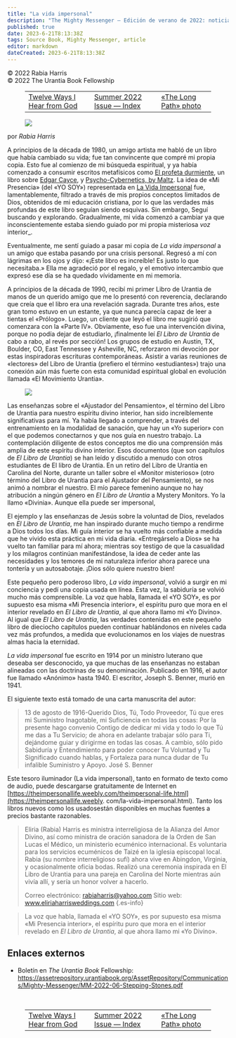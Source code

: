 ```yaml
---
title: "La vida impersonal"
description: "The Mighty Messenger — Edición de verano de 2022: noticias y opiniones para los lectores de El Libro de Urantia"
published: true
date: 2023-6-21T8:13:38Z
tags: Source Book, Mighty Messenger, article
editor: markdown
dateCreated: 2023-6-21T8:13:38Z
---
```


<p class="v-card v-sheet theme--light grey lighten-3 px-2">© 2022 Rabia Harris<br>© 2022 The Urantia Book Fellowship</p>
<figure class="table chapter-navigator">
  <table>
    <tbody>
      <tr>
        <td>
        <a href="/es/article/Richard_Rosen/Twelve_Ways_I_Hear_from_God_2">
          <span class="mdi mdi-arrow-left-drop-circle"></span><span class="pl-2">Twelve Ways I Hear from God</span>
        </a>
        </td>
        <td>
        <a href="/es/index/articles_mighty_messenger#summer-2022-issue">
          <span class="mdi mdi-book-open-variant"></span><span class="pl-2">Summer 2022 Issue — Index</span>
        </a>
        </td>
        <td>
        <a href="/es/article/Chuck_Thurston/The_Long_Path_photo">
          <span class="pr-2">«The Long Path» photo</span><span class="mdi mdi-arrow-right-drop-circle"></span>
        </a>
        </td>
      </tr>
    </tbody>
  </table>
</figure>


<figure id="Figure_1" class="image urantiapedia estilo-imagen-alinear-izquierda">
<img src="/image/article/The_Mighty_Messenger/2022_Summer/022.jpg">
</figure>

por _Rabia Harris_

A principios de la década de 1980, un amigo artista me habló de un libro que había cambiado su vida; fue tan convincente que compré mi propia copia. Esto fue al comienzo de mi búsqueda espiritual, y ya había comenzado a consumir escritos metafísicos como [El profeta durmiente](https://www.amazon.com/Sleeping-Prophet-Life-Edgar-Cayce/dp/0584110642), un libro sobre [Edgar Cayce](https://en.wikipedia.org/wiki/Edgar_Cayce), y [Psycho-Cybernetics, by Maltz](https://en.wikipedia.org/wiki/Psycho-Cybernetics ). La idea de «Mi Presencia» (del «YO SOY») representada en [La Vida Impersonal](https://theimpersonallife.weebly.com/uploads/2/4/2/0/24205054/the_impersonal_life_(8.5x11).pdf) fue, lamentablemente, filtrado a través de mis propios conceptos limitados de Dios, obtenidos de mi educación cristiana, por lo que las verdades más profundas de este libro seguían siendo esquivas. Sin embargo, Seguí buscando y explorando. Gradualmente, mi vida comenzó a cambiar ya que inconscientemente estaba siendo guiado por mi propia misteriosa _voz_ interior_.

Eventualmente, me sentí guiado a pasar mi copia de _La vida impersonal_ a un amigo que estaba pasando por una crisis personal. Regresó a mí con lágrimas en los ojos y dijo: «¡Este libro es increíble! Es justo lo que necesitaba.» Ella me agradeció por el regalo, y el emotivo intercambio que expresó ese día se ha quedado vívidamente en mi memoria.

A principios de la década de 1990, recibí mi primer Libro de Urantia de manos de un querido amigo que me lo presentó con reverencia, declarando que creía que el libro era una revelación sagrada. Durante tres años, este gran tomo estuvo en un estante, ya que nunca parecía capaz de leer a tientas el «Prólogo». Luego, un cliente que leyó el libro me sugirió que comenzara con la «Parte IV». Obviamente, eso fue una intervención divina, porque no podía dejar de estudiarlo, ¡finalmente leí _El Libro de Urantia_ de cabo a rabo, al revés por sección! Los grupos de estudio en Austin, TX, Boulder, CO, East Tennessee y Asheville, NC, reforzaron mi devoción por estas inspiradoras escrituras contemporáneas. Asistir a varias reuniones de «lectores» del Libro de Urantia (prefiero el término «estudiantes») trajo una conexión aún más fuerte con esta comunidad espiritual global en evolución llamada «El Movimiento Urantia».

<figure id="Figure_2" class="image urantiapedia estilo-imagen-alinear-derecha">
<img src="/image/article/The_Mighty_Messenger/2022_Summer/023.jpg">
</figure>

Las enseñanzas sobre el «Ajustador del Pensamiento», el término del Libro de Urantia para nuestro espíritu divino interior, han sido increíblemente significativas para mí. Ya había llegado a comprender, a través del entrenamiento en la modalidad de sanación, que hay un «Yo superior» con el que podemos conectarnos y que nos guía en nuestro trabajo. La contemplación diligente de estos conceptos me dio una comprensión más amplia de este espíritu divino interior. Esos documentos (que son capítulos de _El Libro de Urantia_) se han leído y discutido a menudo con otros estudiantes de El libro de Urantia. En un retiro del Libro de Urantia en Carolina del Norte, durante un taller sobre el «Monitor misterioso» (otro término del Libro de Urantia para el Ajustador del Pensamiento), se nos animó a nombrar el nuestro. El mío parece femenino aunque no hay atribución a ningún género en _El Libro de Urantia_ a Mystery Monitors. Yo la llamo «Divinia». Aunque ella puede ser impersonal,

El ejemplo y las enseñanzas de Jesús sobre la voluntad de Dios, revelados en _El Libro de Urantia_, me han inspirado durante mucho tiempo a rendirme a Dios todos los días. Mi guía interior se ha vuelto más confiable a medida que he vivido esta práctica en mi vida diaria. «Entregárselo a Dios» se ha vuelto tan familiar para mí ahora; mientras soy testigo de que la casualidad y los milagros continúan manifestándose, la idea de ceder ante las necesidades y los temores de mi naturaleza inferior ahora parece una tontería y un autosabotaje. ¡Dios sólo quiere nuestro bien!

Este pequeño pero poderoso libro, _La vida impersonal_, volvió a surgir en mi conciencia y pedí una copia usada en línea. Esta vez, la sabiduría se volvió mucho más comprensible. La voz que habla, llamada el «YO SOY», es por supuesto esa misma «Mi Presencia interior», el espíritu puro que mora en el interior revelado en _El Libro de Urantia_, al que ahora llamo mi «Yo Divino». Al igual que _El Libro de Urantia_, las verdades contenidas en este pequeño libro de dieciocho capítulos pueden continuar hablándonos en niveles cada vez más profundos, a medida que evolucionamos en los viajes de nuestras almas hacia la eternidad.

_La vida impersonal_ fue escrito en 1914 por un ministro luterano que deseaba ser desconocido, ya que muchas de las enseñanzas no estaban alineadas con las doctrinas de su denominación. Publicado en 1916, el autor fue llamado «Anónimo» hasta 1940. El escritor, Joseph S. Benner, murió en 1941.

El siguiente texto está tomado de una carta manuscrita del autor:

> 13 de agosto de 1916-Querido Dios, Tú, Todo Proveedor, Tú que eres mi Suministro Inagotable, mi Suficiencia en todas las cosas: Por la presente hago convenio Contigo de dedicar mi vida y todo lo que Tú me das a Tu Servicio; de ahora en adelante trabajar sólo para Ti, dejándome guiar y dirigirme en todas las cosas. A cambio, sólo pido Sabiduría y Entendimiento para poder conocer Tu Voluntad y Tu Significado cuando hablas, y Fortaleza para nunca dudar de Tu infalible Suministro y Apoyo. José S. Benner

Este tesoro iluminador (La vida impersonal), tanto en formato de texto como de audio, puede descargarse gratuitamente de Internet en [https://theimpersonallife.weebly.com/theimpersonal-life.html](https://theimpersonallife.weebly. com/la-vida-impersonal.html). Tanto los libros nuevos como los usados ​​están disponibles en muchas fuentes a precios bastante razonables.

> Eliria (Rabia) Harris es ministra interreligiosa de la Alianza del Amor Divino, así como ministra de oración sanadora de la Orden de San Lucas el Médico, un ministerio ecuménico internacional. Es voluntaria para los servicios ecuménicos de Taizé en la iglesia episcopal local. Rabia (su nombre interreligioso sufí) ahora vive en Abingdon, Virginia, y ocasionalmente oficia bodas. Realizó una ceremonia inspirada en El Libro de Urantia para una pareja en Carolina del Norte mientras aún vivía allí, y sería un honor volver a hacerlo.
>
> Correo electrónico: rabiaharris@yahoo.com
> Sitio web: www.eliriaharrisweddings.com
{.es-info}

> La voz que habla, llamada el «YO SOY», es por supuesto esa misma «Mi Presencia interior», el espíritu puro que mora en el interior revelado en _El Libro de Urantia_, al que ahora llamo mi «Yo Divino».

## Enlaces externos

* Boletín en _The Urantia Book_ Fellowship: https://assetrepository.urantiabook.org/AssetRepository/Communications/Mighty-Messenger/MM-2022-06-Stepping-Stones.pdf

<br>

<figure class="table chapter-navigator">
  <table>
    <tbody>
      <tr>
        <td>
        <a href="/es/article/Richard_Rosen/Twelve_Ways_I_Hear_from_God_2">
          <span class="mdi mdi-arrow-left-drop-circle"></span><span class="pl-2">Twelve Ways I Hear from God</span>
        </a>
        </td>
        <td>
        <a href="/es/index/articles_mighty_messenger#summer-2022-issue">
          <span class="mdi mdi-book-open-variant"></span><span class="pl-2">Summer 2022 Issue — Index</span>
        </a>
        </td>
        <td>
        <a href="/es/article/Chuck_Thurston/The_Long_Path_photo">
          <span class="pr-2">«The Long Path» photo</span><span class="mdi mdi-arrow-right-drop-circle"></span>
        </a>
        </td>
      </tr>
    </tbody>
  </table>
</figure>
